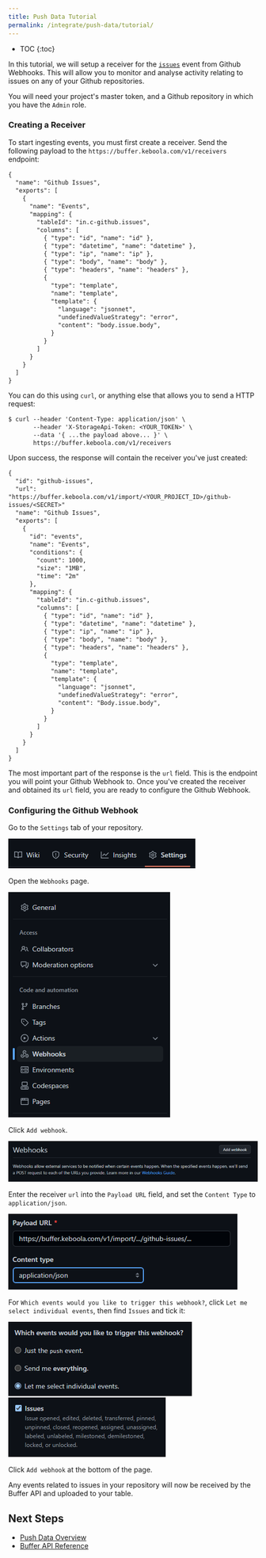 ```yaml
---
title: Push Data Tutorial
permalink: /integrate/push-data/tutorial/
---
```


* TOC
{:toc}


In this tutorial, we will setup a receiver for the [`issues`](https://docs.github.com/developers/webhooks-and-events/webhooks/webhook-events-and-payloads#issues) event from Github Webhooks. This will allow you to monitor and analyse activity relating to issues on any of your Github repositories.

You will need your project's master token, and a Github repository in which you have the `Admin` role.

### Creating a Receiver

To start ingesting events, you must first create a receiver. Send the following payload to the `https://buffer.keboola.com/v1/receivers` endpoint:
```
{
  "name": "Github Issues",
  "exports": [
    {
      "name": "Events",
      "mapping": {
        "tableId": "in.c-github.issues",
        "columns": [
          { "type": "id", "name": "id" },
          { "type": "datetime", "name": "datetime" },
          { "type": "ip", "name": "ip" },
          { "type": "body", "name": "body" },
          { "type": "headers", "name": "headers" },
          {
            "type": "template",
            "name": "template",
            "template": {
              "language": "jsonnet",
              "undefinedValueStrategy": "error",
              "content": "body.issue.body",
            }
          }
        ]
      }
    }
  ]
}
```

You can do this using `curl`, or anything else that allows you to send a HTTP request:
```
$ curl --header 'Content-Type: application/json' \
       --header 'X-StorageApi-Token: <YOUR_TOKEN>' \
       --data '{ ...the payload above... }' \
       https://buffer.keboola.com/v1/receivers
```

Upon success, the response will contain the receiver you've just created:
```
{
  "id": "github-issues",
  "url": "https://buffer.keboola.com/v1/import/<YOUR_PROJECT_ID>/github-issues/<SECRET>"
  "name": "Github Issues",
  "exports": [
    {
      "id": "events",
      "name": "Events",
      "conditions": {
        "count": 1000,
        "size": "1MB",
        "time": "2m"
      },
      "mapping": {
        "tableId": "in.c-github.issues",
        "columns": [
          { "type": "id", "name": "id" },
          { "type": "datetime", "name": "datetime" },
          { "type": "ip", "name": "ip" },
          { "type": "body", "name": "body" },
          { "type": "headers", "name": "headers" },
          {
            "type": "template",
            "name": "template",
            "template": {
              "language": "jsonnet",
              "undefinedValueStrategy": "error",
              "content": "Body.issue.body",
            }
          }
        ]
      }
    }
  ]
}
```

The most important part of the response is the `url` field. This is the endpoint you will point your Github Webhook to. Once you've created the receiver and obtained its `url` field, you are ready to configure the Github Webhook.

### Configuring the Github Webhook

Go to the `Settings` tab of your repository.

![Github repository tabs](./gh-tabs.png)

Open the `Webhooks` page.

![Github settings pages](./gh-settings-webhook.png)

Click `Add webhook`.

![Github add webhook](./gh-settings-webhook-add.png)

Enter the receiver `url` into the `Payload URL` field, and set the `Content Type` to `application/json`.

![Github webhook form](./gh-settings-webhook-form.png)

For `Which events would you like to trigger this webhook?`, click `Let me select individual events`, then find `Issues` and tick it:

![Github webhook let me select individual events selected](./gh-settings-webhook-individual-events.png)
![Github webhook issues checkbox selected](./gh-settings-webhook-issues.png)

Click `Add webhook` at the bottom of the page.

Any events related to issues in your repository will now be received by the Buffer API and uploaded to your table.

## Next Steps
- [Push Data Overview](/integrate/push-data/overview/)
- [Buffer API Reference](https://buffer.keboola.com/v1/documentation/)
